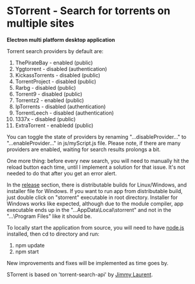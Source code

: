 # STorrent - Search for torrents on multiple sites

**Electron multi platform desktop application**

Torrent search providers by default are:

1. ThePirateBay - enabled (public)
2. Yggtorrent - disabled (authentication)
3. KickassTorrents - disabled (public)
4. TorrentProject - disabled (public)
5. Rarbg - disabled (public)
6. Torrent9 - disabled (public)
7. Torrentz2 - enabled (public)
8. IpTorrents - disabled (authentication)
9. TorrentLeech - disabled (authentication)
10. 1337x - disabled (public)
11. ExtraTorrent - enabledd (public)

You can toggle the state of providers by renaming "...disableProvider..." to "...enableProvider..." in js/myScript.js file. Please note, if there are many providers are enabled, waiting for search results prolongs a bit.

One more thing: before every new search, you will need to manually hit the reload button each time, until I implement a solution for that issue. It's not needed to do that after you get an error alert.

In the [release](https://github.com/SrdjanMilic/STorrent/releases) section, there is distributable builds for Linux/Windows, and installer file for Windows. If you want to run app from distributable build, just double click on "storrent" executable in root directory. Installer for Windows works like expected, although due to the module compiler, app executable ends up in the "...AppData\Local\storrent\" and not in the "...\Program Files\" like it should be.

To locally start the application from source, you will need to have [node.js](https://nodejs.org/en/) installed, then cd to directory and run:

1. npm update
2. npm start

New improvements and fixes will be implemented as time goes by.

STorrent is based on 'torrent-search-api' by [Jimmy Laurent](https://github.com/JimmyLaurent/torrent-search-api).
